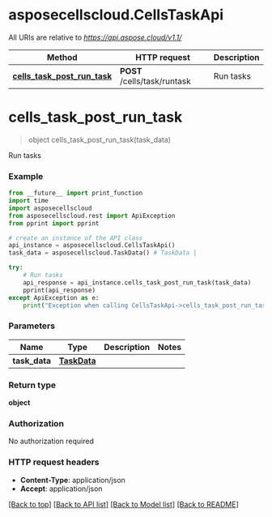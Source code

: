 # asposecellscloud.CellsTaskApi

All URIs are relative to *https://api.aspose.cloud/v1.1/*

Method | HTTP request | Description
------------- | ------------- | -------------
[**cells_task_post_run_task**](CellsTaskApi.md#cells_task_post_run_task) | **POST** /cells/task/runtask | Run tasks  


# **cells_task_post_run_task**
> object cells_task_post_run_task(task_data)

Run tasks  

### Example 
```python
from __future__ import print_function
import time
import asposecellscloud
from asposecellscloud.rest import ApiException
from pprint import pprint

# create an instance of the API class
api_instance = asposecellscloud.CellsTaskApi()
task_data = asposecellscloud.TaskData() # TaskData | 

try: 
    # Run tasks  
    api_response = api_instance.cells_task_post_run_task(task_data)
    pprint(api_response)
except ApiException as e:
    print("Exception when calling CellsTaskApi->cells_task_post_run_task: %s\n" % e)
```

### Parameters

Name | Type | Description  | Notes
------------- | ------------- | ------------- | -------------
 **task_data** | [**TaskData**](TaskData.md)|  | 

### Return type

**object**

### Authorization

No authorization required

### HTTP request headers

 - **Content-Type**: application/json
 - **Accept**: application/json

[[Back to top]](#) [[Back to API list]](../README.md#documentation-for-api-endpoints) [[Back to Model list]](../README.md#documentation-for-models) [[Back to README]](../README.md)

